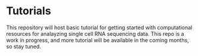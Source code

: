 # Tutorials
This repository will host basic tutorial for getting started with computational resources for analayzing single cell RNA sequencing data. This repo is a work in progress, and more tutorial will be available in the coming months, so stay tuned.
